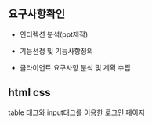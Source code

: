 ## 요구사항확인

+ 인터렉션 분석(ppt제작)

+ 기능선정 및 기능사항정의

+ 클라이언트 요구사항 분석 및 계획 수립

## html css

table 태그와 input태그를 이용한 로그인 페이지 